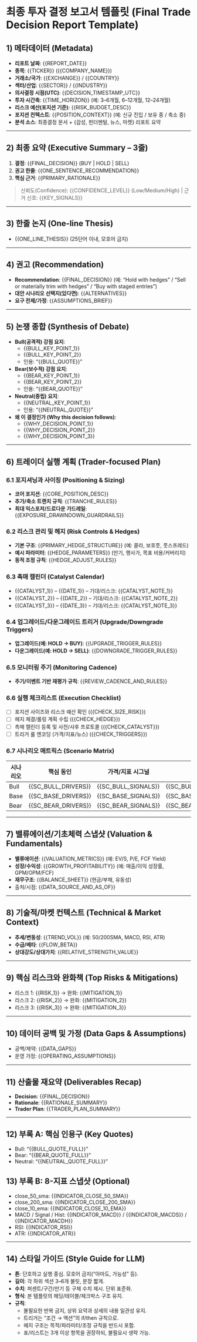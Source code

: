 # 최종 투자 결정 보고서 템플릿 (Final Trade Decision Report Template)

<!--
이 템플릿은 LLM이 일관된 형식의 최종 의사결정 보고서를 생성하도록 설계되었습니다.
- 커스텀 변수는 {{VARIABLE_NAME}} 형태로 채워 넣으세요.
- BUY/HOLD/SELL 3종의 결론을 모두 포괄합니다.
- 간결하고 실행 가능한 문장, 숫자 우선, 불필요한 수식/수사를 피하세요.
- 각 섹션은 존재 이유가 명확해야 하며, 중복 서술을 금지합니다.
-->

## 1) 메타데이터 (Metadata)
- **리포트 날짜**: {{REPORT_DATE}}
- **종목**: {{TICKER}} ({{COMPANY_NAME}})
- **거래소/국가**: {{EXCHANGE}} / {{COUNTRY}}
- **섹터/산업**: {{SECTOR}} / {{INDUSTRY}}
- **의사결정 시점(UTC)**: {{DECISION_TIMESTAMP_UTC}}
- **투자 시간축**: {{TIME_HORIZON}}  (예: 3–6개월, 6–12개월, 12–24개월)
- **리스크 예산(포지션 기준)**: {{RISK_BUDGET_DESC}}
- **포지션 컨텍스트**: {{POSITION_CONTEXT}}  (예: 신규 진입 / 보유 중 / 축소 중)
- **분석 소스**: 최종결정 문서 + {감성, 펀더멘털, 뉴스, 마켓} 리포트 요약

---

## 2) 최종 요약 (Executive Summary – 3줄)
1. **결정**: {{FINAL_DECISION}}  (BUY | HOLD | SELL)
2. **권고 한줄**: {{ONE_SENTENCE_RECOMMENDATION}}
3. **핵심 근거**: {{PRIMARY_RATIONALE}}

> 신뢰도(Confidence): {{CONFIDENCE_LEVEL}} (Low/Medium/High) | 근거 신호: {{KEY_SIGNALS}}

---

## 3) 한줄 논지 (One-line Thesis)
- {{ONE_LINE_THESIS}}  (25단어 이내, 모호어 금지)

---

## 4) 권고 (Recommendation)
- **Recommendation**: {{FINAL_DECISION}}  (예: “Hold with hedges” / “Sell or materially trim with hedges” / “Buy with staged entries”)
- **대안 시나리오 선택지(있다면)**: {{ALTERNATIVES}}
- **요구 전제/가정**: {{ASSUMPTIONS_BRIEF}}

---

## 5) 논쟁 종합 (Synthesis of Debate)
- **Bull(공격적) 강점 요지**:
  - {{BULL_KEY_POINT_1}}
  - {{BULL_KEY_POINT_2}}
  - 인용: “{{BULL_QUOTE}}”
- **Bear(보수적) 강점 요지**:
  - {{BEAR_KEY_POINT_1}}
  - {{BEAR_KEY_POINT_2}}
  - 인용: “{{BEAR_QUOTE}}”
- **Neutral(중립) 요지**:
  - {{NEUTRAL_KEY_POINT_1}}
  - 인용: “{{NEUTRAL_QUOTE}}”
- **왜 이 결정인가 (Why this decision follows)**:
  - {{WHY_DECISION_POINT_1}}
  - {{WHY_DECISION_POINT_2}}
  - {{WHY_DECISION_POINT_3}}

---

## 6) 트레이더 실행 계획 (Trader-focused Plan)
### 6.1 포지셔닝과 사이징 (Positioning & Sizing)
- **코어 포지션**: {{CORE_POSITION_DESC}}
- **추가/축소 트랜치 규칙**: {{TRANCHE_RULES}}
- **최대 익스포저/드로다운 가드레일**: {{EXPOSURE_DRAWNDOWN_GUARDRAILS}}

### 6.2 리스크 관리 및 헤지 (Risk Controls & Hedges)
- **기본 구조**: {{PRIMARY_HEDGE_STRUCTURE}}  (예: 콜라, 보호풋, 풋스프레드)
- **예시 파라미터**: {{HEDGE_PARAMETERS}}  (만기, 행사가, 목표 비용/커버리지)
- **동적 조정 규칙**: {{HEDGE_ADJUST_RULES}}

### 6.3 촉매 캘린더 (Catalyst Calendar)
- {{CATALYST_1}} – {{DATE_1}} – 기대/리스크: {{CATALYST_NOTE_1}}
- {{CATALYST_2}} – {{DATE_2}} – 기대/리스크: {{CATALYST_NOTE_2}}
- {{CATALYST_3}} – {{DATE_3}} – 기대/리스크: {{CATALYST_NOTE_3}}

### 6.4 업그레이드/다운그레이드 트리거 (Upgrade/Downgrade Triggers)
- **업그레이드(예: HOLD → BUY)**: {{UPGRADE_TRIGGER_RULES}}
- **다운그레이드(예: HOLD → SELL)**: {{DOWNGRADE_TRIGGER_RULES}}

### 6.5 모니터링 주기 (Monitoring Cadence)
- **주기/이벤트 기반 재평가 규칙**: {{REVIEW_CADENCE_AND_RULES}}

### 6.6 실행 체크리스트 (Execution Checklist)
- [ ] 포지션 사이즈와 리스크 예산 확인 ({{CHECK_SIZE_RISK}})
- [ ] 헤지 체결/롤링 계획 수립 ({{CHECK_HEDGE}})
- [ ] 촉매 캘린더 등록 및 사전/사후 프로토콜 ({{CHECK_CATALYST}})
- [ ] 트리거 룰 엔코딩 (가격/지표/뉴스) ({{CHECK_TRIGGERS}})

### 6.7 시나리오 매트릭스 (Scenario Matrix)
| 시나리오 | 핵심 동인 | 가격/지표 시그널 | 액션 |
|---|---|---|---|
| Bull | {{SC_BULL_DRIVERS}} | {{SC_BULL_SIGNALS}} | {{SC_BULL_ACTIONS}} |
| Base | {{SC_BASE_DRIVERS}} | {{SC_BASE_SIGNALS}} | {{SC_BASE_ACTIONS}} |
| Bear | {{SC_BEAR_DRIVERS}} | {{SC_BEAR_SIGNALS}} | {{SC_BEAR_ACTIONS}} |

---

## 7) 밸류에이션/기초체력 스냅샷 (Valuation & Fundamentals)
- **밸류에이션**: {{VALUATION_METRICS}}  (예: EV/S, P/E, FCF Yield)
- **성장/수익성**: {{GROWTH_PROFITABILITY}}  (예: 매출/이익 성장률, GPM/OPM/FCF)
- **재무구조**: {{BALANCE_SHEET}}  (현금/부채, 유동성)
- 출처/시점: {{DATA_SOURCE_AND_AS_OF}}

---

## 8) 기술적/마켓 컨텍스트 (Technical & Market Context)
- **추세/변동성**: {{TREND_VOL}}  (예: 50/200SMA, MACD, RSI, ATR)
- **수급/베타**: {{FLOW_BETA}}
- **상대강도/상대가치**: {{RELATIVE_STRENGTH_VALUE}}

---

## 9) 핵심 리스크와 완화책 (Top Risks & Mitigations)
- 리스크 1: {{RISK_1}} → 완화: {{MITIGATION_1}}
- 리스크 2: {{RISK_2}} → 완화: {{MITIGATION_2}}
- 리스크 3: {{RISK_3}} → 완화: {{MITIGATION_3}}

---

## 10) 데이터 공백 및 가정 (Data Gaps & Assumptions)
- 공백/제약: {{DATA_GAPS}}
- 운영 가정: {{OPERATING_ASSUMPTIONS}}

---

## 11) 산출물 재요약 (Deliverables Recap)
- **Decision**: {{FINAL_DECISION}}
- **Rationale**: {{RATIONALE_SUMMARY}}
- **Trader Plan**: {{TRADER_PLAN_SUMMARY}}

---

## 12) 부록 A: 핵심 인용구 (Key Quotes)
- Bull: “{{BULL_QUOTE_FULL}}”
- Bear: “{{BEAR_QUOTE_FULL}}”
- Neutral: “{{NEUTRAL_QUOTE_FULL}}”

## 13) 부록 B: 8-지표 스냅샷 (Optional)
- close_50_sma: {{INDICATOR_CLOSE_50_SMA}}
- close_200_sma: {{INDICATOR_CLOSE_200_SMA}}
- close_10_ema: {{INDICATOR_CLOSE_10_EMA}}
- MACD / Signal / Hist: {{INDICATOR_MACD}} / {{INDICATOR_MACDS}} / {{INDICATOR_MACDH}}
- RSI: {{INDICATOR_RSI}}
- ATR: {{INDICATOR_ATR}}

---

## 14) 스타일 가이드 (Style Guide for LLM)
- **톤**: 단호하고 실행 중심. 모호어 금지(“아마도, 가능성” 등).
- **길이**: 각 하위 섹션 3–6개 불릿, 문장 짧게.
- **수치**: 퍼센트/구간/만기 등 구체 수치 제시. 단위 표준화.
- **형식**: 본 템플릿의 헤딩/테이블/체크박스 구조 유지.
- **규칙**:
  - 불필요한 반복 금지, 상위 요약과 상세의 내용 일관성 유지.
  - 트리거는 “조건 → 액션”의 if/then 규칙으로.
  - 헤지 구조는 목적/파라미터/조정 규칙을 반드시 포함.
  - 표/리스트는 3개 이상 항목을 권장하되, 불필요시 생략 가능.

<!-- End of template -->